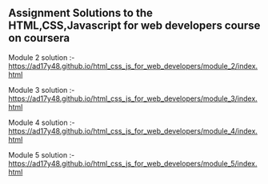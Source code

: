## Assignment Solutions to the HTML,CSS,Javascript for web developers course on coursera

Module 2 solution :- https://ad17y48.github.io/html_css_js_for_web_developers/module_2/index.html

Module 3 solution :- https://ad17y48.github.io/html_css_js_for_web_developers/module_3/index.html

Module 4 solution :- https://ad17y48.github.io/html_css_js_for_web_developers/module_4/index.html

Module 5 solution :- https://ad17y48.github.io/html_css_js_for_web_developers/module_5/index.html

